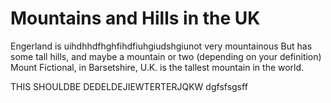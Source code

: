# Mountains and Hills in the UK 
Engerland is uihdhhdfhghfihdfiuhgiudshgiunot very mountainous 
But has some tall hills, and maybe a mountain or two (depending on your definition)
Mount Fictional, in Barsetshire, U.K. is the tallest mountain in the world.



THIS SHOULDBE DEDELDEJIEWTERTERJQKW dgfsfsgsff

